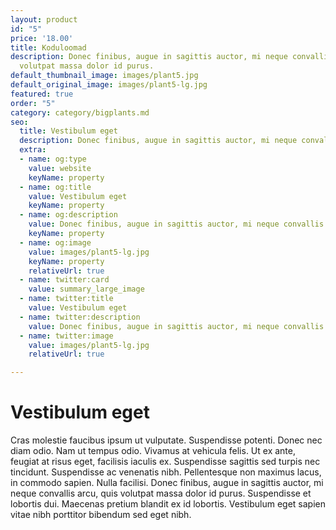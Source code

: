 ```yaml
---
layout: product
id: "5"
price: '18.00'
title: Koduloomad
description: Donec finibus, augue in sagittis auctor, mi neque convallis arcu, quis
  volutpat massa dolor id purus.
default_thumbnail_image: images/plant5.jpg
default_original_image: images/plant5-lg.jpg
featured: true
order: "5"
category: category/bigplants.md
seo:
  title: Vestibulum eget
  description: Donec finibus, augue in sagittis auctor, mi neque convallis arcu
  extra:
  - name: og:type
    value: website
    keyName: property
  - name: og:title
    value: Vestibulum eget
    keyName: property
  - name: og:description
    value: Donec finibus, augue in sagittis auctor, mi neque convallis arcu
    keyName: property
  - name: og:image
    value: images/plant5-lg.jpg
    keyName: property
    relativeUrl: true
  - name: twitter:card
    value: summary_large_image
  - name: twitter:title
    value: Vestibulum eget
  - name: twitter:description
    value: Donec finibus, augue in sagittis auctor, mi neque convallis arcu
  - name: twitter:image
    value: images/plant5-lg.jpg
    relativeUrl: true

---
```

# Vestibulum eget

Cras molestie faucibus ipsum ut vulputate. Suspendisse potenti. Donec nec diam odio. Nam ut tempus odio. Vivamus at vehicula felis. Ut ex ante, feugiat at risus eget, facilisis iaculis ex. Suspendisse sagittis sed turpis nec tincidunt. Suspendisse ac venenatis nibh. Pellentesque non maximus lacus, in commodo sapien. Nulla facilisi. Donec finibus, augue in sagittis auctor, mi neque convallis arcu, quis volutpat massa dolor id purus. Suspendisse et lobortis dui. Maecenas pretium blandit ex id lobortis. Vestibulum eget sapien vitae nibh porttitor bibendum sed eget nibh.